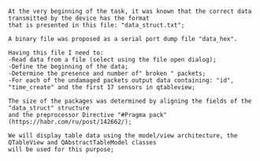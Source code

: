     At the very beginning of the task, it was known that the correct data transmitted by the device has the format
    that is presented in this file: "data_struct.txt";     
    
    A binary file was proposed as a serial port dump file "data_hex".
    
    Having this file I need to:
    -Read data from a file (select using the file open dialog);
    -Define the beginning of the data;
    -Determine the presence and number of" broken " packets;
    -For each of the undamaged packets output data containing: "id", "time_create" and the first 17 sensors in qtableview;
    
    The size of the packages was determined by aligning the fields of the "data_struct" structure 
    and the preprocessor Directive "#Pragma pack" (https://habr.com/ru/post/142662/);
    
    We will display table data using the model/view architecture, the QTableView and QAbstractTableModel classes
    will be used for this purpose;
